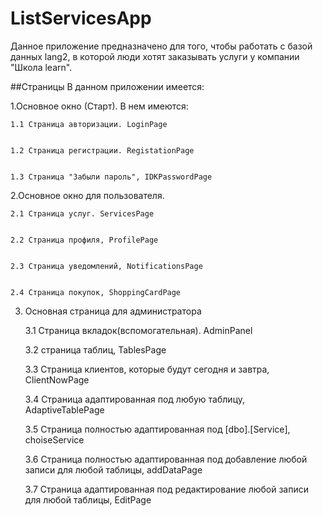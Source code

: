 # ListServicesApp
Данное приложение предназначено для того, чтобы работать с базой данных lang2, в которой люди хотят заказывать услуги у компании "Школа learn". 

##Страницы
В данном приложении имеется:

 1.Основное окно (Старт). В нем имеются:
 
 
    1.1 Страница авторизации. LoginPage
    
    
    1.2 Страница регистрации. RegistationPage
    
    
    1.3 Страница "Забыли пароль", IDKPasswordPage
    
 2.Основное окно для пользователя.
 
 
    2.1 Страница услуг. ServicesPage
    
    
    2.2 Страница профиля, ProfilePage
    
    
    2.3 Страница уведомлений, NotificationsPage
    
    
    2.4 Страница покупок, ShoppingCardPage
    
 3. Основная страница для администратора
 
 
 
    3.1 Страница вкладок(вспомогательная). AdminPanel
    
    
    
    3.2 страница таблиц, TablesPage
    
    
    
    3.3 Страница клиентов, которые будут сегодня и завтра, ClientNowPage
    
    
    
    3.4 Страница адаптированная под любую таблицу, AdaptiveTablePage
    
    
    
    3.5 Страница полностью адаптированная под [dbo].[Service], choiseService
    
    
    
    3.6 Страница полностью адаптированная под добавление любой записи для любой таблицы, addDataPage
    
    
    
    3.7 Страница адаптированная под редактирование любой записи для любой таблицы, EditPage

